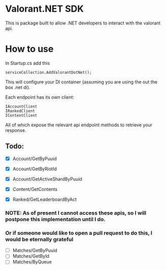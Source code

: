 # Valorant.NET SDK
This is package built to allow .NET developers to interact with the valorant api.

# How to use
In Startup.cs add this
```
serviceCollection.AddValorantDotNet();
```
This will configure your DI container (assuming you are using the out the box .net di).

Each endpoint has its own client:
```
IAccountClient
IRankedClient
IContentClient
```
All of which expose the relevant api endpoint methods to retrieve your response.

## Todo:
- [x] Account/GetByPuuid
- [x] Account/GetByRiotId
- [x] Account/GetActiveShardByPuuid
- [x] Content/GetContents
- [x] Ranked/GetLeaderboardByAct


### NOTE: As of present I cannot access these apis, so I will postpone this implementation until I do.
### Or if someone would like to open a pull request to do this, I would be eternally grateful
- [ ] Matches/GetByPuuid
- [ ] Matches/GetById
- [ ] Matches/ByQueue
